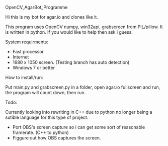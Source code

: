OpenCV_AgarBot_Programme

Hi this is my bot for agar.io and clones like it.

This program uses OpenCV numpy, win32api, grabscreen from PIL/pillow. It is written in python. If you would like to help then ask i guess.

System requirments:
- Fast processor
- Internet
- 1680 x 1050 screen. (Testing branch has auto detection)
- Windows 7 or better

How to install/run:

Put main.py and grabscreen.py in a folder, open agar.io fullscreen and run, the program will count down, then run.

Todo:

Currently looking into rewriting in C++ due to python no longer being a sutible language for this type of project.

- Port OBS's screen capture so i can get some sort of reasonable framerate. (C++ to python)
- Figgure out how OBS captures the screen.
